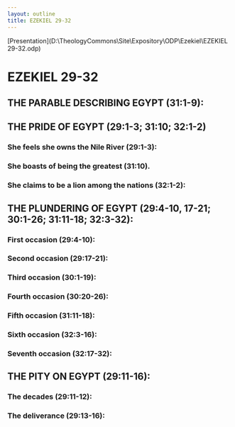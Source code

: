 ```yaml
---
layout: outline
title: EZEKIEL 29-32
---
```

[Presentation](D:\TheologyCommons\Site\Expository\ODP\Ezekiel\EZEKIEL 29-32.odp)
# EZEKIEL 29-32 
## THE PARABLE DESCRIBING EGYPT (31:1-9): 
## THE PRIDE OF EGYPT (29:1-3; 31:10; 32:1-2) 
###  She feels she owns the Nile River (29:1-3): 
###  She boasts of being the greatest (31:10). 
###  She claims to be a lion among the nations (32:1-2): 
## THE PLUNDERING OF EGYPT (29:4-10, 17-21; 30:1-26; 31:11-18; 32:3-32): 
###  First occasion (29:4-10): 
###  Second occasion (29:17-21): 
###  Third occasion (30:1-19): 
###  Fourth occasion (30:20-26): 
###  Fifth occasion (31:11-18): 
###  Sixth occasion (32:3-16): 
###  Seventh occasion (32:17-32): 
## THE PITY ON EGYPT (29:11-16): 
###  The decades (29:11-12): 
###  The deliverance (29:13-16): 
